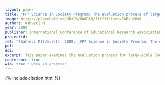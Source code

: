 ```yaml
---
layout: paper
title: "FP7 Science in Society Program: The evaluation process of large scale proposals for coordination and support actions"
image: https://placehold.co/96x96/6A0DAD/ffffff?text=EAB\n2009
authors: Kahveci M
year: 2009
publisher: International Conference of Educational Research Association Turkey (EAB)
projectid:
ref: "[Kahveci M](/murat). 2009. _FP7 Science in Society Program: The evaluation process of large scale proposals for coordination and support actions_. Paper presented at the International Conference of Educational Research Association Turkey (EAB). Canakkale, Turkey. May 1 - 3, 2009."
pdf:
doi:
excerpt: This paper examines the evaluation process for large-scale Coordination and Support Action proposals in the FP7 Science in Society Program.
conference: true
wip: true # work in progress 
---
```


{% include citation.html %}